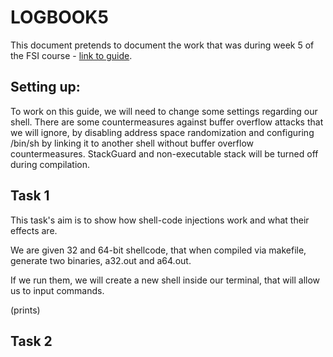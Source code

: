 # LOGBOOK5

This document pretends to document the work that was  during week 5 of the FSI course - [link to guide](https://seedsecuritylabs.org/Labs_20.04/Files/Buffer_Overflow_Setuid/Buffer_Overflow_Setuid.pdf).

## Setting up: 

To work on this guide, we will need to change some settings regarding our shell. There are some countermeasures against buffer overflow attacks that we will ignore, by disabling address space randomization and configuring /bin/sh by linking it to another shell without buffer overflow countermeasures. StackGuard and non-executable stack will be turned off during compilation.

## Task 1

This task's aim is to show how shell-code injections work and what their effects are.

We are given 32 and 64-bit shellcode, that when compiled via makefile, generate two binaries, a32.out and a64.out.

If we run them, we will create a new shell inside our terminal, that will allow us to input commands.

(prints)

## Task 2
